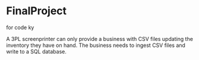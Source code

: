 # FinalProject
for code ky

A 3PL screenprinter can only provide a business with CSV files updating the inventory they have on hand. The business needs to ingest CSV files and write to a SQL database.
